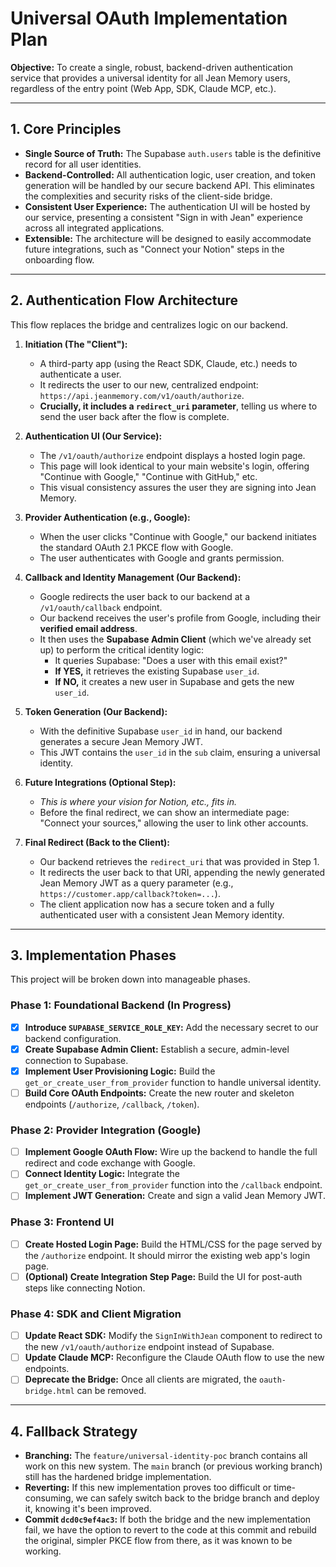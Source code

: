 # Universal OAuth Implementation Plan

**Objective:** To create a single, robust, backend-driven authentication service that provides a universal identity for all Jean Memory users, regardless of the entry point (Web App, SDK, Claude MCP, etc.).

---

## 1. Core Principles

-   **Single Source of Truth:** The Supabase `auth.users` table is the definitive record for all user identities.
-   **Backend-Controlled:** All authentication logic, user creation, and token generation will be handled by our secure backend API. This eliminates the complexities and security risks of the client-side bridge.
-   **Consistent User Experience:** The authentication UI will be hosted by our service, presenting a consistent "Sign in with Jean" experience across all integrated applications.
-   **Extensible:** The architecture will be designed to easily accommodate future integrations, such as "Connect your Notion" steps in the onboarding flow.

---

## 2. Authentication Flow Architecture

This flow replaces the bridge and centralizes logic on our backend.

1.  **Initiation (The "Client"):**
    -   A third-party app (using the React SDK, Claude, etc.) needs to authenticate a user.
    -   It redirects the user to our new, centralized endpoint: `https://api.jeanmemory.com/v1/oauth/authorize`.
    -   **Crucially, it includes a `redirect_uri` parameter**, telling us where to send the user back after the flow is complete.

2.  **Authentication UI (Our Service):**
    -   The `/v1/oauth/authorize` endpoint displays a hosted login page.
    -   This page will look identical to your main website's login, offering "Continue with Google," "Continue with GitHub," etc.
    -   This visual consistency assures the user they are signing into Jean Memory.

3.  **Provider Authentication (e.g., Google):**
    -   When the user clicks "Continue with Google," our backend initiates the standard OAuth 2.1 PKCE flow with Google.
    -   The user authenticates with Google and grants permission.

4.  **Callback and Identity Management (Our Backend):**
    -   Google redirects the user back to our backend at a `/v1/oauth/callback` endpoint.
    -   Our backend receives the user's profile from Google, including their **verified email address**.
    -   It then uses the **Supabase Admin Client** (which we've already set up) to perform the critical identity logic:
        -   It queries Supabase: "Does a user with this email exist?"
        -   **If YES,** it retrieves the existing Supabase `user_id`.
        -   **If NO,** it creates a new user in Supabase and gets the new `user_id`.

5.  **Token Generation (Our Backend):**
    -   With the definitive Supabase `user_id` in hand, our backend generates a secure Jean Memory JWT.
    -   This JWT contains the `user_id` in the `sub` claim, ensuring a universal identity.

6.  **Future Integrations (Optional Step):**
    -   *This is where your vision for Notion, etc., fits in.*
    -   Before the final redirect, we can show an intermediate page: "Connect your sources," allowing the user to link other accounts.

7.  **Final Redirect (Back to the Client):**
    -   Our backend retrieves the `redirect_uri` that was provided in Step 1.
    -   It redirects the user back to that URI, appending the newly generated Jean Memory JWT as a query parameter (e.g., `https://customer.app/callback?token=...`).
    -   The client application now has a secure token and a fully authenticated user with a consistent Jean Memory identity.

---

## 3. Implementation Phases

This project will be broken down into manageable phases.

### Phase 1: Foundational Backend (In Progress)

-   [x] **Introduce `SUPABASE_SERVICE_ROLE_KEY`:** Add the necessary secret to our backend configuration.
-   [x] **Create Supabase Admin Client:** Establish a secure, admin-level connection to Supabase.
-   [x] **Implement User Provisioning Logic:** Build the `get_or_create_user_from_provider` function to handle universal identity.
-   [ ] **Build Core OAuth Endpoints:** Create the new router and skeleton endpoints (`/authorize`, `/callback`, `/token`).

### Phase 2: Provider Integration (Google)

-   [ ] **Implement Google OAuth Flow:** Wire up the backend to handle the full redirect and code exchange with Google.
-   [ ] **Connect Identity Logic:** Integrate the `get_or_create_user_from_provider` function into the `/callback` endpoint.
-   [ ] **Implement JWT Generation:** Create and sign a valid Jean Memory JWT.

### Phase 3: Frontend UI

-   [ ] **Create Hosted Login Page:** Build the HTML/CSS for the page served by the `/authorize` endpoint. It should mirror the existing web app's login page.
-   [ ] **(Optional) Create Integration Step Page:** Build the UI for post-auth steps like connecting Notion.

### Phase 4: SDK and Client Migration

-   [ ] **Update React SDK:** Modify the `SignInWithJean` component to redirect to the new `/v1/oauth/authorize` endpoint instead of Supabase.
-   [ ] **Update Claude MCP:** Reconfigure the Claude OAuth flow to use the new endpoints.
-   [ ] **Deprecate the Bridge:** Once all clients are migrated, the `oauth-bridge.html` can be removed.

---

## 4. Fallback Strategy

-   **Branching:** The `feature/universal-identity-poc` branch contains all work on this new system. The `main` branch (or previous working branch) still has the hardened bridge implementation.
-   **Reverting:** If this new implementation proves too difficult or time-consuming, we can safely switch back to the bridge branch and deploy it, knowing it's been improved.
-   **Commit `dcd0c9ef4ac3`:** If both the bridge and the new implementation fail, we have the option to revert to the code at this commit and rebuild the original, simpler PKCE flow from there, as it was known to be working.
